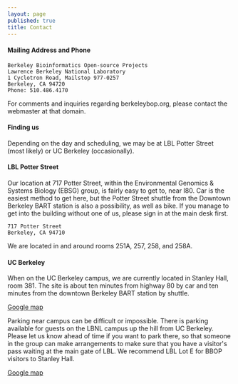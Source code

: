 ```yaml
---
layout: page
published: true
title: Contact
---
```


#### Mailing Address and Phone

```
Berkeley Bioinformatics Open-source Projects
Lawrence Berkeley National Laboratory
1 Cyclotron Road, Mailstop 977-0257
Berkeley, CA 94720
Phone: 510.486.4170
```

For comments and inquiries regarding berkeleybop.org, please contact
the webmaster at that domain.

#### Finding us

Depending on the day and scheduling, we may be at LBL Potter Street
(most likely) or UC Berkeley (occasionally).

#### LBL Potter Street

Our location at 717 Potter Street, within the Environmental Genomics & Systems Biology (EBSG) group, is fairly easy to get to, near I80. Car is the easiest method to get here, but the Potter Street shuttle from the Downtown Berkeley BART station is also a possibility, as well as bike. If you manage to get into the building without one of us, please sign in at the main desk first.

```
717 Potter Street
Berkeley, CA 94710
```

We are located in and around rooms 251A, 257, 258, and 258A.

#### UC Berkeley

When on the UC Berkeley campus, we are currently located in Stanley
Hall, room 381. The site is about ten minutes from highway 80 by car and
ten minutes from the downtown Berkeley BART station by shuttle.

<a href="https://www.google.com/maps/place/Stanley+Hall/@37.8741442,-122.2571254,17z/data=!4m2!3m1!1s0x80857c249076fa5d:0xb202314bfe58c9f1">Google map</a>

Parking near campus can be difficult or impossible. There is parking
available for guests on the LBNL campus up the hill from UC
Berkeley. Please let us know ahead of time if you want to park there, so that someone in the group can make
arrangements to make sure that you have a visitor's pass waiting at
the main gate of LBL. We recommend LBL Lot E for BBOP visitors to
Stanley Hall.

<a href="https://www.google.com/maps/place/Lot+E,+University+of+California,+Berkeley,+Berkeley,+CA+94720/@37.8761946,-122.2537364,17z/data=!3m1!4b1!4m2!3m1!1s0x80857c3cb3f1a0e5:0xda446c758911463e">Google map</a>
